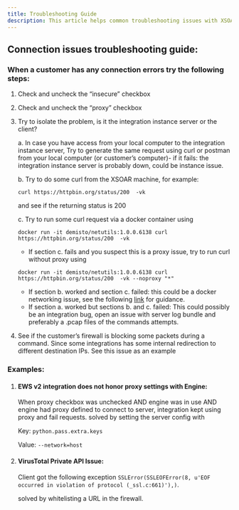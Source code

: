 ```yaml
---
title: Troubleshooting Guide
description: This article helps common troubleshooting issues with XSOAR integrations
---
```


## Connection issues troubleshooting guide:
### When a customer has any connection errors try the following steps:
1. Check and uncheck the “insecure” checkbox
2. Check and uncheck the “proxy” checkbox
3. Try to isolate the problem, is it the integration instance server or the client?

    a. In case you have access from your local computer to the integration instance server, Try to generate the same request using curl or postman from your local computer (or customer’s computer)- if it fails: the integration instance server is probably down, could be instance issue.
    
    b. Try to do some curl from the XSOAR machine, for example: 
    ```
   curl https://httpbin.org/status/200  -vk
   ```
    and see if the returning status is 200

    c. Try to run some curl request via a docker container using 
    ```
   docker run -it demisto/netutils:1.0.0.6138 curl https://httpbin.org/status/200  -vk
   ```
   
    - If section c. fails and you suspect this is a proxy issue, try to run curl without proxy using 
    ```
   docker run -it demisto/netutils:1.0.0.6138 curl https://httpbin.org/status/200  -vk --noproxy "*"
   ```
   
    - If section b. worked and section c. failed: this could be a docker networking issue, see the following [link](https://docs.paloaltonetworks.com/cortex/cortex-xsoar/5-5/cortex-xsoar-admin/docker/docker-hardening-guide/troubleshoot-docker-networking-issues) for guidance.
    - If section a. worked but sections b. and c. failed: This could possibly be an integration bug, open an issue with server log bundle and preferably a .pcap files of the commands attempts.
4. See if the customer’s firewall is blocking some packets during a command. Since some integrations has some internal redirection to different destination IPs. See this issue as an example

### Examples:
1. #### EWS v2 integration does not honor proxy settings with Engine:
    When proxy checkbox was unchecked AND engine was in use AND engine had proxy defined to connect to server, integration kept using proxy and fail requests.
    solved by setting the server config with 
    
    Key: `python.pass.extra.keys`
    
    Value: `--network=host`
2. #### VirusTotal Private API Issue:
    Client got the following exception `SSLError(SSLEOFError(8, u'EOF occurred in violation of protocol (_ssl.c:661)'),)`.
    
    solved by whitelisting a URL in the firewall.


